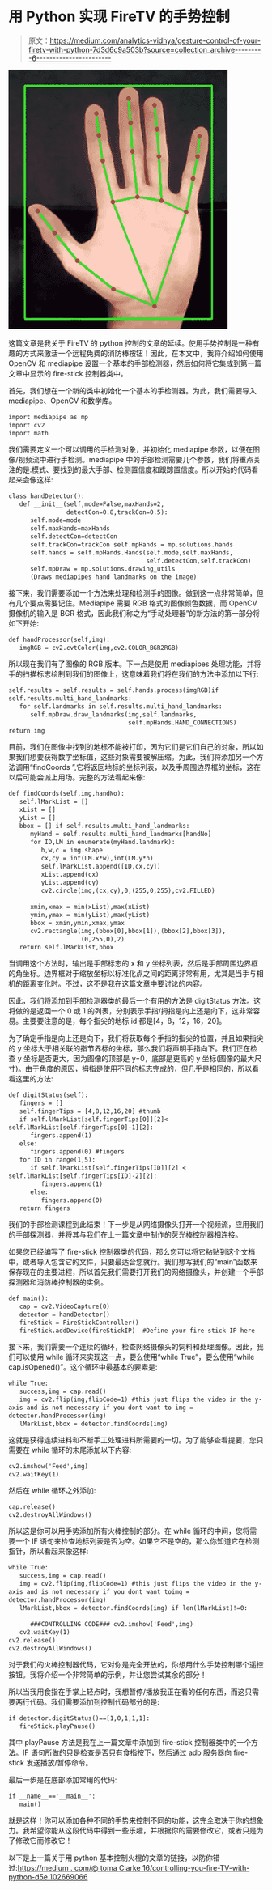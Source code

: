 # 用 Python 实现 FireTV 的手势控制

> 原文：<https://medium.com/analytics-vidhya/gesture-control-of-your-firetv-with-python-7d3d6c9a503b?source=collection_archive---------6----------------------->

![](img/6a06adc58fddae09547c4ed11dd5e487.png)

这篇文章是我关于 FireTV 的 python 控制的文章的延续。使用手势控制是一种有趣的方式来激活一个远程免费的消防棒按钮！因此，在本文中，我将介绍如何使用 OpenCV 和 mediapipe 设置一个基本的手部检测器，然后如何将它集成到第一篇文章中显示的 fire-stick 控制器类中。

首先，我们想在一个新的类中初始化一个基本的手检测器。为此，我们需要导入 mediapipe、OpenCV 和数学库。

```
import mediapipe as mp
import cv2
import math
```

我们需要定义一个可以调用的手检测对象，并初始化 mediapipe 参数，以便在图像/视频流中进行手检测。mediapipe 中的手部检测需要几个参数，我们将重点关注的是:模式、要找到的最大手部、检测置信度和跟踪置信度。所以开始的代码看起来会像这样:

```
class handDetector():
   def __init__(self,mode=False,maxHands=2,
                detectCon=0.8,trackCon=0.5):
      self.mode=mode
      self.maxHands=maxHands
      self.detectCon=detectCon
      self.trackCon=trackCon self.mpHands = mp.solutions.hands
      self.hands = self.mpHands.Hands(self.mode,self.maxHands,
                                      self.detectCon,self.trackCon)
      self.mpDraw = mp.solutions.drawing_utils  
      (Draws mediapipes hand landmarks on the image)
```

接下来，我们需要添加一个方法来处理和检测手的图像。做到这一点非常简单，但有几个要点需要记住。Mediapipe 需要 RGB 格式的图像颜色数据，而 OpenCV 摄像机的输入是 BGR 格式，因此我们称之为“手动处理器”的新方法的第一部分将如下开始:

```
def handProcessor(self,img):
   imgRGB = cv2.cvtColor(img,cv2.COLOR_BGR2RGB)
```

所以现在我们有了图像的 RGB 版本。下一点是使用 mediapipes 处理功能，并将手的扫描标志绘制到我们的图像上，这意味着我们将在我们的方法中添加以下行:

```
self.results = self.results = self.hands.process(imgRGB)if self.results.multi_hand_landmarks:
   for self.landmarks in self.results.multi_hand_landmarks:
      self.mpDraw.draw_landmarks(img,self.landmarks,
                                 self.mpHands.HAND_CONNECTIONS)
return img
```

目前，我们在图像中找到的地标不能被打印，因为它们是它们自己的对象，所以如果我们想要获得数字坐标值，这些对象需要被解压缩。为此，我们将添加另一个方法调用“findCoords ”,它将返回地标的坐标列表，以及手周围边界框的坐标，这在以后可能会派上用场。完整的方法看起来像:

```
def findCoords(self,img,handNo):
   self.lMarkList = []
   xList = []
   yList = []
   bbox = [] if self.results.multi_hand_landmarks:
      myHand = self.results.multi_hand_landmarks[handNo]
      for ID,LM in enumerate(myHand.landmark):
         h,w,c = img.shape
         cx,cy = int(LM.x*w),int(LM.y*h)
         self.lMarkList.append([ID,cx,cy])
         xList.append(cx)
         yList.append(cy)
         cv2.circle(img,(cx,cy),0,(255,0,255),cv2.FILLED)

      xmin,xmax = min(xList),max(xList)
      ymin,ymax = min(yList),max(yList)
      bbox = xmin,ymin,xmax,ymax
      cv2.rectangle(img,(bbox[0],bbox[1]),(bbox[2],bbox[3]),
                    (0,255,0),2)
   return self.lMarkList,bbox
```

当调用这个方法时，输出是手部标志的 x 和 y 坐标列表，然后是手部周围边界框的角坐标。边界框对于缩放坐标以标准化点之间的距离非常有用，尤其是当手与相机的距离变化时。不过，这不是我在这篇文章中要讨论的内容。

因此，我们将添加到手部检测器类的最后一个有用的方法是 digitStatus 方法。这将做的是返回一个 0 或 1 的列表，分别表示手指/拇指是向上还是向下，这非常容易。主要要注意的是，每个指尖的地标 id 都是[4，8，12，16，20]。

为了确定手指是向上还是向下，我们将获取每个手指的指尖的位置，并且如果指尖的 y 坐标大于相关联的指节界标的坐标，那么我们将声明手指向下。我们正在检查 y 坐标是否更大，因为图像的顶部是 y=0，底部是更高的 y 坐标(图像的最大尺寸)。由于角度的原因，拇指是使用不同的标志完成的，但几乎是相同的，所以看看这里的方法:

```
def digitStatus(self):
   fingers = []
   self.fingerTips = [4,8,12,16,20] #thumb
   if self.lMarkList[self.fingerTips[0]][2]< self.lMarkList[self.fingerTips[0]-1][2]:
      fingers.append(1)
   else:
      fingers.append(0) #fingers
   for ID in range(1,5):
      if self.lMarkList[self.fingerTips[ID]][2] < self.lMarkList[self.fingerTips[ID]-2][2]:
         fingers.append(1)
      else:
         fingers.append(0)
   return fingers
```

我们的手部检测课程到此结束！下一步是从网络摄像头打开一个视频流，应用我们的手部探测器，并将其与我们在上一篇文章中制作的荧光棒控制器相连接。

如果您已经编写了 fire-stick 控制器类的代码，那么您可以将它粘贴到这个文档中，或者导入包含它的文件，只要最适合您就行。我们想写我们的“main”函数来保存现在的主要进程，所以首先我们需要打开我们的网络摄像头，并创建一个手部探测器和消防棒控制器的实例。

```
def main():
   cap = cv2.VideoCapture(0)
   detector = handDetector()
   fireStick = FireStickController()
   fireStick.addDevice(fireStickIP)  #Define your fire-stick IP here
```

接下来，我们需要一个连续的循环，检查网络摄像头的饲料和处理图像。因此，我们可以使用 while 循环来实现这一点，要么使用“while True”，要么使用“while cap.isOpened()”。这个循环中最基本的要素是:

```
while True:
   success,img = cap.read()
   img = cv2.flip(img,flipCode=1) #this just flips the video in the y-axis and is not necessary if you dont want to img = detector.handProcessor(img)
   lMarkList,bbox = detector.findCoords(img)
```

这就是获得连续进料和不断手工处理进料所需要的一切。为了能够查看提要，您只需要在 while 循环的末尾添加以下内容:

```
cv2.imshow('Feed',img)
cv2.waitKey(1)
```

然后在 while 循环之外添加:

```
cap.release()
cv2.destroyAllWindows()
```

所以这是你可以用手势添加所有火棒控制的部分。在 while 循环的中间，您将需要一个 IF 语句来检查地标列表是否为空。如果它不是空的，那么你知道它在检测指针，所以看起来像这样:

```
while True:
   success,img = cap.read()
   img = cv2.flip(img,flipCode=1) #this just flips the video in the y-axis and is not necessary if you dont want toimg = detector.handProcessor(img)
   lMarkList,bbox = detector.findCoords(img) if len(lMarkList)!=0:

      ###CONTROLLING CODE### cv2.imshow('Feed',img)
   cv2.waitKey(1)
cv2.release()
cv2.destroyAllWindows()
```

对于我们的火棒控制器代码，它对你是完全开放的，你想用什么手势控制哪个遥控按钮。我将介绍一个非常简单的示例，并让您尝试其余的部分！

所以当我用食指在手掌上轻点时，我想暂停/播放我正在看的任何东西，而这只需要两行代码。我们需要添加到控制代码部分的是:

```
if detector.digitStatus()==[1,0,1,1,1]:
   fireStick.playPause()
```

其中 playPause 方法是我在上一篇文章中添加到 fire-stick 控制器类中的一个方法。IF 语句所做的只是检查是否只有食指按下，然后通过 adb 服务器向 fire-stick 发送播放/暂停命令。

最后一步是在底部添加常用的代码:

```
if __name__=='__main__':
   main()
```

就是这样！你可以添加各种不同的手势来控制不同的功能，这完全取决于你的想象力。我希望你能从这段代码中得到一些乐趣，并根据你的需要修改它，或者只是为了修改它而修改它！

以下是上一篇关于用 python 基本控制火棍的文章的链接，以防你错过:[https://medium . com/@ toma Clarke 16/controlling-you-fire-TV-with-python-d5e 102669066](/@tomaclarke16/controlling-you-fire-tv-with-python-d5e102669066)